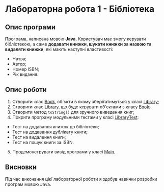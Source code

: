 # Лабораторна робота 1 - Бібліотека

## Опис програми

Програма, написана мовою **Java**. Користувач має змогу керувати бібліотекою, а саме **додавати книжки, шукати книжки за назвою та видаляти книжки**, які мають наступні властивості:

- Назва;
- Автор;
- Номер ISBN;
- Рік видання.

## Опис роботи

1. Створити клас [Book], об'єкти в якому зберігатимуться у класі [Library];
2. Створити клас [Library], що буде керувати об'єктами з класу [Book];
3. Створити метод `toString()` для зручного виведення книг;
4. Покрити програму модульними тестами у класі [LibraryTest]:
- Тест на додавання книжок до бібліотеки;
- Тест на додавання дублікату книги;
- Тест на видалення книги;
- Тест на пошук книги за ISBN.
5. Продемонструвати вивід програми у класі [Main].

## Висновки

Під час виконання цієї лабораторної роботи я здобув навички розробки програм мовою Java.

[Book]: src/org/example/Book.java
[Library]: src/org/example/Library.java
[LibraryTest]: src/org/example/test/LibraryTest.java
[Main]: src/org/example/Main.java
